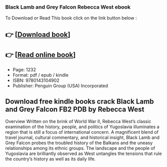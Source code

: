 ### Black Lamb and Grey Falcon Rebecca West ebook

To Download or Read This book click on the link button below :

## 👉  [**[Download book](http://filesbooks.info/download.php?group=book&from=github.com&id=55886&lnk=1066 "Download book")**]

## 👉  [**[Read online book](http://filesbooks.info/download.php?group=book&from=github.com&id=55886&lnk=1066 "Read online book")**]


* Page: 1232
* Format: pdf / epub / kindle
* ISBN: 9780143104902
* Publisher: Penguin Group (USA) Incorporated



## Download free kindle books crack Black Lamb and Grey Falcon FB2 PDB by Rebecca West


Overview
Written on the brink of World War II, Rebecca West’s classic examination of the history, people, and politics of Yugoslavia illuminates a region that is still a focus of international concern. A magnificent blend of travel journal, cultural commentary, and historical insight, Black Lamb and Grey Falcon probes the troubled history of the Balkans and the uneasy relationships among its ethnic groups. The landscape and the people of Yugoslavia are brilliantly observed as West untangles the tensions that rule the country’s history as well as its daily life.



